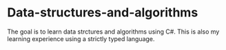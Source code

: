 # Data-structures-and-algorithms

The goal is to learn data strctures and algorithms using C#. This is also my learning experience using a strictly typed language.
